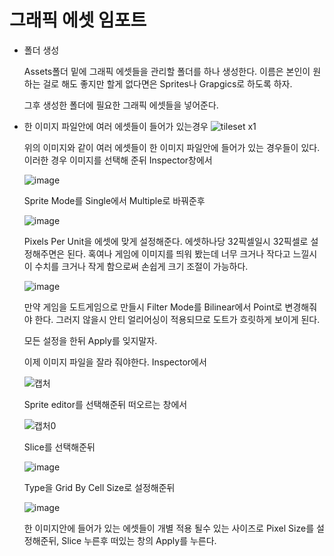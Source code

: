 # 그래픽 에셋 임포트
* 폴더 생성

  Assets폴더 밑에 그래픽 에셋들을 관리할 폴더를 하나 생성한다. 이름은 본인이 원하는 걸로 해도 좋지만 할게 없다면은 Sprites나 Grapgics로 하도록 하자.

  그후 생성한 폴더에 필요한 그래픽 에셋들을 넣어준다.
* 한 이미지 파일안에 여러 에셋들이 들어가 있는경우
  ![tileset x1](https://github.com/user-attachments/assets/bb02945e-de55-4ebb-a331-0792fea31e43)

  
  위의 이미지와 같이 여러 에셋들이 한 이미지 파일안에 들어가 있는 경우들이 있다. 이러한 경우 이미지를 선택해 준뒤 Inspector창에서
  
  ![image](https://github.com/user-attachments/assets/0015e1e9-bccd-446b-80a2-4b774fd2646e)
  
  Sprite Mode를 Single에서 Multiple로 바꿔준후
  
  ![image](https://github.com/user-attachments/assets/1e4ee331-908b-42c9-96a3-9e24fe6983c7)
  
  Pixels Per Unit을 에셋에 맞게 설정해준다. 에셋하나당 32픽셀일시 32픽셀로 설정해주면은 된다. 혹여나 게임에 이미지를 띄워 봤는데 너무 크거나 작다고 느낄시 이 수치를 크거나 작게 함으로써 손쉽게 크기 조절이 가능하다.

  ![image](https://github.com/user-attachments/assets/c020dce4-c075-4250-ad09-c019e22678ce)

  만약 게임을 도트게임으로 만들시 Filter Mode를 Bilinear에서 Point로 변경해줘야 한다. 그러지 않을시 안티 얼리어싱이 적용되므로 도트가 흐릿하게 보이게 된다.

  모든 설정을 한뒤 Apply를 잊지말자.
  
  이제 이미지 파일을 잘라 줘야한다. Inspector에서

  ![캡처](https://github.com/user-attachments/assets/2d33d44c-5d5f-4db2-97a3-a5d75d7ad329)

  Sprite editor를 선택해준뒤 떠오르는 창에서

  ![캡처0](https://github.com/user-attachments/assets/37c9a428-159f-4890-b793-02f26dc8abc4)

  Slice를 선택해준뒤

  ![image](https://github.com/user-attachments/assets/d798abd0-297c-4edb-be14-4a1f231d75bc)

  Type을 Grid By Cell Size로 설정해준뒤

  ![image](https://github.com/user-attachments/assets/1a40aac2-7488-4fa5-801b-9c48f5537f50)

  한 이미지안에 들어가 있는 에셋들이 개별 적용 될수 있는 사이즈로 Pixel Size를 설정해준뒤, Slice 누른후 떠있는 창의 Apply를 누른다.
